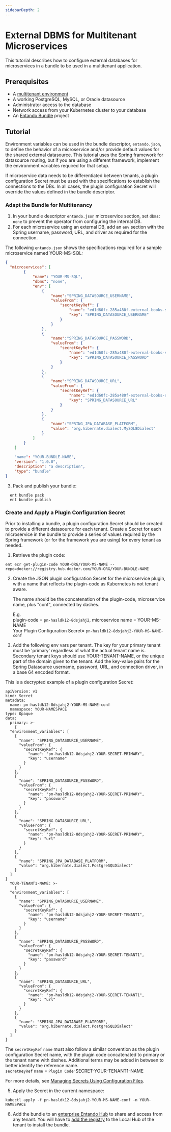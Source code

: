 ```yaml
---
sidebarDepth: 2
---
```


# External DBMS for Multitenant Microservices
This tutorial describes how to configure external databases for microservices in a bundle to be used in a multitenant application.  

## Prerequisites

- A [multitenant environment](./multitenancy.md)
- A working PostgreSQL, MySQL, or Oracle datasource
- Administrator access to the database
- Network access from your Kubernetes cluster to your database
- An [Entando Bundle](../../docs/curate/bundle-details.md) project

## Tutorial
Environment variables can be used in the bundle descriptor, `entando.json`, to define the behavior of a microservice and/or provide default values for the shared external datasource. This tutorial uses the Spring framework for datasource routing, but if you are using a different framework, implement the environment variables required for that setup. 

If microservice data needs to be differentiated between tenants, a plugin configuration Secret must be used with the specifications to establish the connections to the DBs. In all cases, the plugin configuration Secret will override the values defined in the bundle descriptor. 

### Adapt the Bundle for Multitenancy

1. In your bundle descriptor `entando.json` microservice section, set `dbms`: `none` to prevent the operator from configuring the internal DB.
2. For each microservice using an external DB, add an `env` section with the Spring username, password, URL, and driver as required for the connection.

The following `entando.json` shows the specifications required for a sample microservice named YOUR-MS-SQL: 

```json
{
  "microservices": [
        {
            "name": "YOUR-MS-SQL",
            "dbms": "none",
            "env": [
                {
                    "name":"SPRING_DATASOURCE_USERNAME",
                    "valueFrom": {
                        "secretKeyRef": {
                            "name": "ed1d60fc-285a480f-external-books-service-mysql-secret",
                            "key": "SPRING_DATASOURCE_USERNAME"
                        }
                    }
                },
                {
                    "name":"SPRING_DATASOURCE_PASSWORD",
                    "valueFrom": {
                        "secretKeyRef": {
                            "name": "ed1d60fc-285a480f-external-books-service-mysql-secret",
                            "key": "SPRING_DATASOURCE_PASSWORD"
                        }
                    }
                },
                {
                    "name":"SPRING_DATASOURCE_URL",
                    "valueFrom": {
                        "secretKeyRef": {
                            "name": "ed1d60fc-285a480f-external-books-service-mysql-secret",
                            "key": "SPRING_DATASOURCE_URL"
                        }
                    }
                },
                {
                    "name":"SPRING_JPA_DATABASE_PLATFORM",
                    "value": "org.hibernate.dialect.MySQL8Dialect"
                }
            ]
        }
    ]
    
    "name": "YOUR-BUNDLE-NAME",
    "version": "1.0.0",
    "description": "a description",
    "type": "bundle"
}
```
3. Pack and publish your bundle:
```
  ent bundle pack
  ent bundle publish
```

### Create and Apply a Plugin Configuration Secret
Prior to installing a bundle, a plugin configuration Secret should be created to provide a different datasource for each tenant. Create a Secret for each microservice in the bundle to provide a series of values required by the Spring framework (or for the framework you are using) for every tenant as needed.  

1. Retrieve the plugin code:
 ```
 ent ecr get-plugin-code YOUR-ORG/YOUR-MS-NAME --repo=docker://registry.hub.docker.com/YOUR-ORG/YOUR-BUNDLE-NAME
 ```

2. Create the JSON plugin configuration Secret for the microservice plugin, with a name that reflects the plugin-code as Kubernetes is not tenant aware.

   The name should be the concatenation of the plugin-code, microservice name, plus "conf", connected by dashes.

   E.g.  
   plugin-code = `pn-hasldk12-8dsjahj2`, microservice name = YOUR-MS-NAME  
   Your Plugin Configuration Secret= `pn-hasldk12-8dsjahj2-YOUR-MS-NAME-conf`

3. Add the following env vars per tenant. The key for your primary tenant must be 'primary' regardless of what the actual tenant name is. Secondary tenant keys should use YOUR-TENANT-NAME, or the unique part of the domain given to the tenant. Add the key-value pairs for the Spring Datasource username, password, URL, and connection driver, in a base 64 encoded format.

This is a decrypted example of a plugin configuration Secret:
``` 
apiVersion: v1
kind: Secret
metadata:
  name: pn-hasldk12-8dsjahj2-YOUR-MS-NAME-conf
  namespace: YOUR-NAMESPACE
type: Opaque
data:
  primary: >-
    {
  "environment_variables": [
    {
      "name": "SPRING_DATASOURCE_USERNAME",
      "valueFrom": {
        "secretKeyRef": {
          "name": "pn-hasldk12-8dsjahj2-YOUR-SECRET-PRIMARY",
          "key": "username"
        }
      }
    },
    {
      "name": "SPRING_DATASOURCE_PASSWORD",
      "valueFrom": {
        "secretKeyRef": {
          "name": "pn-hasldk12-8dsjahj2-YOUR-SECRET-PRIMARY",
          "key": "password"
        }
      }
    },
    {
      "name": "SPRING_DATASOURCE_URL",
      "valueFrom": {
        "secretKeyRef": {
          "name": "pn-hasldk12-8dsjahj2-YOUR-SECRET-PRIMARY",
          "key": "url"
        }
      }
    },
    {
      "name": "SPRING_JPA_DATABASE_PLATFORM",
      "value": "org.hibernate.dialect.PostgreSQLDialect"
    }
  ]
}
  YOUR-TENANT1-NAME: >-
    {
  "environment_variables": [
    {
      "name": "SPRING_DATASOURCE_USERNAME",
      "valueFrom": {
        "secretKeyRef": {
          "name": "pn-hasldk12-8dsjahj2-YOUR-SECRET-TENANT1",
          "key": "username"
        }
      }
    },
    {
      "name": "SPRING_DATASOURCE_PASSWORD",
      "valueFrom": {
        "secretKeyRef": {
          "name": "pn-hasldk12-8dsjahj2-YOUR-SECRET-TENANT1",
          "key": "password"
        }
      }
    },
    {
      "name": "SPRING_DATASOURCE_URL",
      "valueFrom": {
        "secretKeyRef": {
          "name": "pn-hasldk12-8dsjahj2-YOUR-SECRET-TENANT1",
          "key": "url"
        }
      }
    },
    {
      "name": "SPRING_JPA_DATABASE_PLATFORM",
      "value": "org.hibernate.dialect.PostgreSQLDialect"
    }
  ]
}
```
The `secretKeyRef` `name` must also follow a similar convention as the plugin configuration Secret name, with the plugin code concatenated to primary or the tenant name with dashes. Additional terms may be added in between to better identify the reference name.  
`secretKeyRef` `name` = `Plugin Code`-SECRET-YOUR-TENANT1-NAME

For more details, see [Managing Secrets Using Configuration Files](https://kubernetes.io/docs/tasks/configmap-secret/managing-secret-using-config-file/).

5. Apply the Secret in the current namespace:
```
kubectl apply -f pn-hasldk12-8dsjahj2-YOUR-MS-NAME-conf -n YOUR-NAMESPACE
```

6.  Add the bundle to an [enterprise Entando Hub](../solution/entando-hub.md) to share and access from any tenant. You will have to [add the registry](../solution/entando-hub.md#add-a-catalog-as-a-registry-in-your-app-builder) to the Local Hub of the tenant to install the bundle. 

